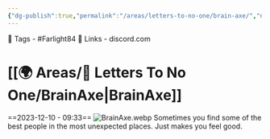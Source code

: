 ```yaml
---
{"dg-publish":true,"permalink":"/areas/letters-to-no-one/brain-axe/","noteIcon":"1"}
---
```


🧶 Tags - #Farlight84
🔗 Links - discord.com
# [[🌍 Areas/📧  Letters To No One/BrainAxe\|BrainAxe]]
==2023-12-10 - 09:33==
![BrainAxe.webp](/img/user/Resources/%F0%9F%93%81%20Files/%F0%9F%93%B8Images/BrainAxe.webp)
Sometimes you find some of the best people in the most unexpected places. Just makes you feel good.